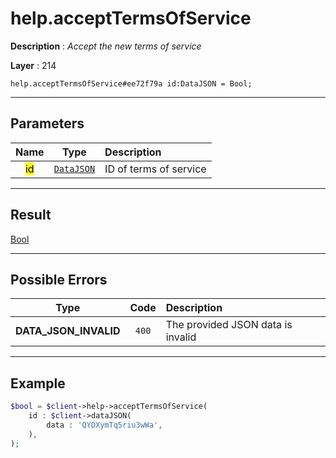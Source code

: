# help.acceptTermsOfService

**Description** : *Accept the new terms of service*

**Layer** : 214

```tl
help.acceptTermsOfService#ee72f79a id:DataJSON = Bool;
```

---

## Parameters

| Name | Type | Description |
| :---: | :---: | :--- |
| <mark>id</mark> | [`DataJSON`](type/DataJSON) | ID of terms of service |

---

## Result

[Bool](type/Bool)

---

## Possible Errors

| Type | Code | Description |
| :---: | :---: | :--- |
| **DATA_JSON_INVALID** | `400` | The provided JSON data is invalid |

---

## Example

```php
$bool = $client->help->acceptTermsOfService(
	id : $client->dataJSON(
		data : 'QYDXymTq5riu3wWa',
	),
);
```